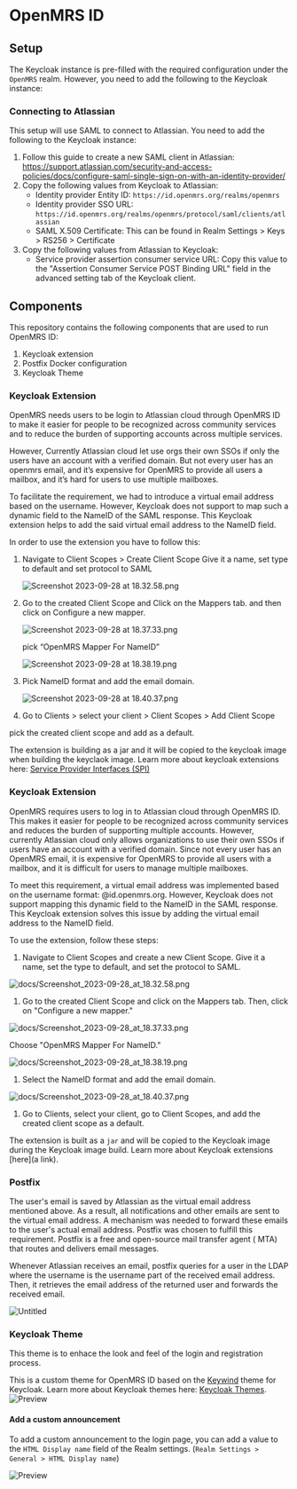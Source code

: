 # OpenMRS ID

## Setup

The Keycloak instance is pre-filled with the required configuration under the `OpenMRS` realm. However, you need to add the following to the Keycloak instance:

### Connecting to Atlassian

This setup will use SAML to connect to Atlassian. You need to add the following to the Keycloak instance:

1. Follow this guide to create a new SAML client in Atlassian: https://support.atlassian.com/security-and-access-policies/docs/configure-saml-single-sign-on-with-an-identity-provider/
2. Copy the following values from Keycloak to Atlassian:
   - Identity provider Entity ID: `https://id.openmrs.org/realms/openmrs`
   - Identity provider SSO URL: `https://id.openmrs.org/realms/openmrs/protocol/saml/clients/atlassian`
   - SAML X.509 Certificate: This can be found in Realm Settings > Keys > RS256 > Certificate
3. Copy the following values from Atlassian to Keycloak:
   - Service provider assertion consumer service URL: Copy this value to the "Assertion Consumer Service POST Binding URL" field in the advanced setting tab of the Keycloak client.

## Components

This repository contains the following components that are used to run OpenMRS ID:

1. Keycloak extension
2. Postfix Docker configuration
3. Keycloak Theme

### Keycloak Extension

OpenMRS needs users to be login to Atlassian cloud through OpenMRS ID to make it easier for people to be recognized
across community services and to reduce the burden of supporting accounts across multiple services.

However, Currently Atlassian cloud let use orgs their own SSOs if only the users have an account with a verified domain.
But not every user has an openmrs email, and it’s expensive for OpenMRS to provide all users a mailbox, and it’s hard
for users to use multiple mailboxes.

To facilitate the requirement, we had to introduce a virtual email address based on the username. However, Keycloak does
not support to map such a dynamic field to the NameID of the SAML response. This Keycloak extension helps to add the
said virtual email address to the NameID field.

In order to use the extension you have to follow this:

1. Navigate to Client Scopes > Create Client Scope
   Give it a name, set type to default and set protocol to SAML

   ![Screenshot 2023-09-28 at 18.32.58.png](docs/Screenshot_2023-09-28_at_18.32.58.png)

2. Go to the created Client Scope and Click on the Mappers tab. and then click on Configure a new mapper.

   ![Screenshot 2023-09-28 at 18.37.33.png](docs/Screenshot_2023-09-28_at_18.37.33.png)

   pick “OpenMRS Mapper For NameID”

   ![Screenshot 2023-09-28 at 18.38.19.png](docs/Screenshot_2023-09-28_at_18.38.19.png)

3. Pick NameID format and add the email domain.

   ![Screenshot 2023-09-28 at 18.40.37.png](docs/Screenshot_2023-09-28_at_18.40.37.png)

4. Go to Clients > select your client > Client Scopes > Add Client Scope

pick the created client scope and add as a default.

The extension is building as a jar and it will be copied to the keycloak image when building the keyclaok image. Learn
more about keycloak extensions
here: [Service Provider Interfaces (SPI)](https://www.keycloak.org/docs/latest/server_development/#_providers)

### Keycloak Extension

OpenMRS requires users to log in to Atlassian cloud through OpenMRS ID. This makes it easier for people to be recognized
across community services and reduces the burden of supporting multiple accounts. However, currently Atlassian cloud
only allows organizations to use their own SSOs if users have an account with a verified domain. Since not every user
has an OpenMRS email, it is expensive for OpenMRS to provide all users with a mailbox, and it is difficult for users to
manage multiple mailboxes.

To meet this requirement, a virtual email address was implemented based on the username format: <username>
@id.openmrs.org. However, Keycloak does not support mapping this dynamic field to the NameID in the SAML response. This
Keycloak extension solves this issue by adding the virtual email address to the NameID field.

To use the extension, follow these steps:

1. Navigate to Client Scopes and create a new Client Scope. Give it a name, set the type to default, and set the
   protocol to SAML.

![docs/Screenshot_2023-09-28_at_18.32.58.png](docs/Screenshot_2023-09-28_at_18.32.58.png)

1. Go to the created Client Scope and click on the Mappers tab. Then, click on "Configure a new mapper."

![docs/Screenshot_2023-09-28_at_18.37.33.png](docs/Screenshot_2023-09-28_at_18.37.33.png)

Choose "OpenMRS Mapper For NameID."

![docs/Screenshot_2023-09-28_at_18.38.19.png](docs/Screenshot_2023-09-28_at_18.38.19.png)

1. Select the NameID format and add the email domain.

![docs/Screenshot_2023-09-28_at_18.40.37.png](docs/Screenshot_2023-09-28_at_18.40.37.png)

1. Go to Clients, select your client, go to Client Scopes, and add the created client scope as a default.

The extension is built as a `jar` and will be copied to the Keycloak image during the Keycloak image build. Learn more
about Keycloak extensions [here](a link).

### Postfix

The user's email is saved by Atlassian as the virtual email address mentioned above. As a result, all notifications and
other emails are sent to the virtual email address. A mechanism was needed to forward these emails to the user's actual
email address. Postfix was chosen to fulfill this requirement. Postfix is a free and open-source mail transfer agent (
MTA) that routes and delivers email messages.

Whenever Atlassian receives an email, postfix queries for a user in the LDAP where the username is the username part of
the received email address. Then, it retrieves the email address of the returned user and forwards the received email.

![Untitled](docs/Untitled.png)

### Keycloak Theme

This theme is to enhace the look and feel of the login and registration process.

This is a custom theme for OpenMRS ID based on the [Keywind](https://github.com/lukin/keywind) theme for Keycloak. Learn
more about Keycloak themes here: [Keycloak Themes](https://www.keycloak.org/docs/latest/server_development/#_themes).
![Preview](docs/preview.jpeg)

#### **Add a custom announcement**

To add a custom announcement to the login page, you can add a value to the `HTML Display name` field of the Realm settings. (`Realm Settings > General > HTML Display name`)

![Preview](docs/announcement.jpeg)
